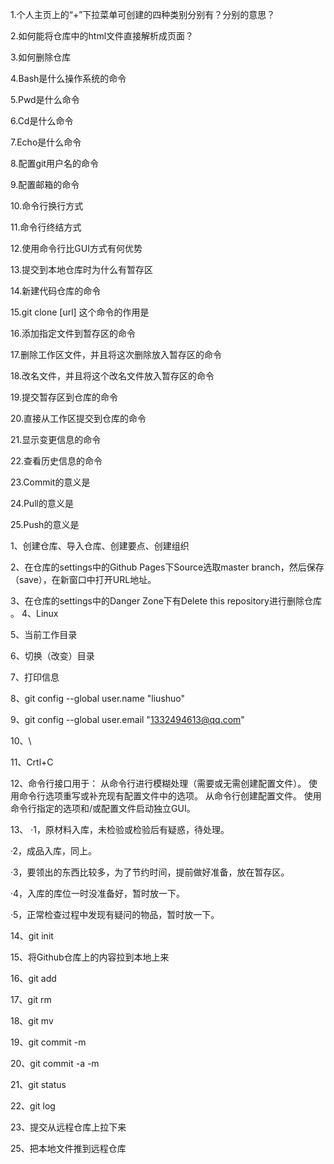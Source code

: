 1.个人主页上的“+”下拉菜单可创建的四种类别分别有？分别的意思？

2.如何能将仓库中的html文件直接解析成页面？

3.如何删除仓库

4.Bash是什么操作系统的命令

5.Pwd是什么命令

6.Cd是什么命令

7.Echo是什么命令

8.配置git用户名的命令

9.配置邮箱的命令

10.命令行换行方式

11.命令行终结方式

12.使用命令行比GUI方式有何优势

13.提交到本地仓库时为什么有暂存区

14.新建代码仓库的命令

15.git clone [url] 这个命令的作用是

16.添加指定文件到暂存区的命令

17.删除工作区文件，并且将这次删除放入暂存区的命令

18.改名文件，并且将这个改名文件放入暂存区的命令

19.提交暂存区到仓库的命令

20.直接从工作区提交到仓库的命令

21.显示变更信息的命令

22.查看历史信息的命令

23.Commit的意义是

24.Pull的意义是

25.Push的意义是


1、创建仓库、导入仓库、创建要点、创建组织

2、在仓库的settings中的Github Pages下Source选取master branch，然后保存（save），在新窗口中打开URL地址。

3、在仓库的settings中的Danger Zone下有Delete this repository进行删除仓库
。
4、Linux

5、当前工作目录

6、切换（改变）目录

7、打印信息

8、git  config  --global  user.name  "liushuo"

9、git  config  --global  user.email  "1332494613@qq.com"

10、\

11、Crtl+C

12、命令行接口用于：
从命令行进行模糊处理（需要或无需创建配置文件）。
使用命令行选项重写或补充现有配置文件中的选项。
从命令行创建配置文件。
使用命令行指定的选项和/或配置文件启动独立GUI。

13、
·1，原材料入库，未检验或检验后有疑惑，待处理。

·2，成品入库，同上。

·3，要领出的东西比较多，为了节约时间，提前做好准备，放在暂存区。

·4，入库的库位一时没准备好，暂时放一下。

·5，正常检查过程中发现有疑问的物品，暂时放一下。

14、git  init

15、将Github仓库上的内容拉到本地上来

16、git  add 

17、git  rm

18、git  mv

19、git  commit  -m

20、git  commit  -a  -m

21、git  status

22、git  log

23、提交从远程仓库上拉下来

25、把本地文件推到远程仓库

